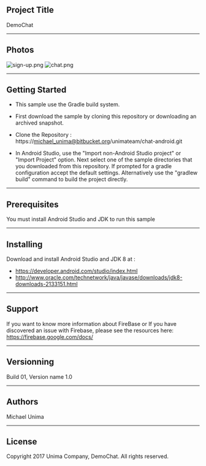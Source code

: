 ## Project Title
DemoChat

---

## Photos
![sign-up.png](https://bitbucket.org/repo/XX5LpgB/images/163470721-sign-up.png)       ![chat.png](https://bitbucket.org/repo/XX5LpgB/images/4054244867-chat.png)

---

## Getting Started
- This sample use the Gradle build system.
- First download the sample by cloning this repository or downloading an archived snapshot.
	
- Clone the Repository : 
https://michael_unima@bitbucket.org/unimateam/chat-android.git

- In Android Studio, use the "Import non-Android Studio project" or "Import Project" option. Next select one of the sample directories that you downloaded from this repository. If prompted for a gradle configuration accept the default settings.
Alternatively use the "gradlew build" command to build the project directly.

---

## Prerequisites
You must install Android Studio and JDK to run this sample

---

## Installing
Download and install Android Studio and JDK 8 at : 

* https://developer.android.com/studio/index.html
* http://www.oracle.com/technetwork/java/javase/downloads/jdk8-downloads-2133151.html

---

## Support
If you want to know more information about FireBase or If you have discovered an issue with Firebase, please see the resources here: https://firebase.google.com/docs/

---

## Versionning
Build 01, Version name 1.0

---

## Authors
Michael Unima

---

## License
Copyright 2017 Unima Company, DemoChat.
All rights reserved.